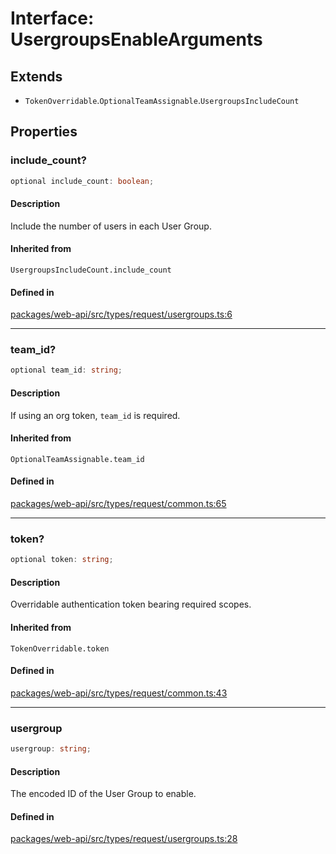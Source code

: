 # Interface: UsergroupsEnableArguments

## Extends

- `TokenOverridable`.`OptionalTeamAssignable`.`UsergroupsIncludeCount`

## Properties

### include\_count?

```ts
optional include_count: boolean;
```

#### Description

Include the number of users in each User Group.

#### Inherited from

`UsergroupsIncludeCount.include_count`

#### Defined in

[packages/web-api/src/types/request/usergroups.ts:6](https://github.com/slackapi/node-slack-sdk/blob/main/packages/web-api/src/types/request/usergroups.ts#L6)

***

### team\_id?

```ts
optional team_id: string;
```

#### Description

If using an org token, `team_id` is required.

#### Inherited from

`OptionalTeamAssignable.team_id`

#### Defined in

[packages/web-api/src/types/request/common.ts:65](https://github.com/slackapi/node-slack-sdk/blob/main/packages/web-api/src/types/request/common.ts#L65)

***

### token?

```ts
optional token: string;
```

#### Description

Overridable authentication token bearing required scopes.

#### Inherited from

`TokenOverridable.token`

#### Defined in

[packages/web-api/src/types/request/common.ts:43](https://github.com/slackapi/node-slack-sdk/blob/main/packages/web-api/src/types/request/common.ts#L43)

***

### usergroup

```ts
usergroup: string;
```

#### Description

The encoded ID of the User Group to enable.

#### Defined in

[packages/web-api/src/types/request/usergroups.ts:28](https://github.com/slackapi/node-slack-sdk/blob/main/packages/web-api/src/types/request/usergroups.ts#L28)
